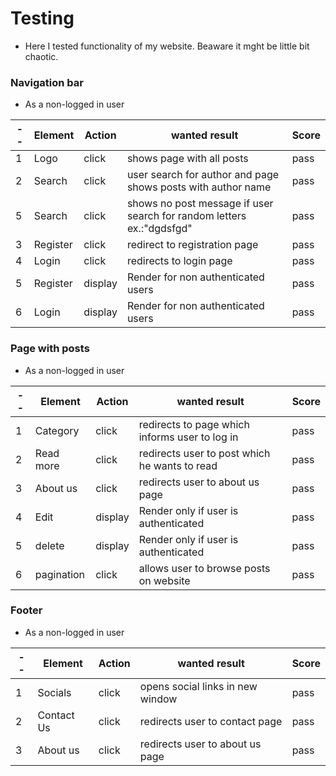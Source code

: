 # Testing

- Here I tested functionality of my website. Beaware it mght be little bit chaotic.

### Navigation bar

- As a non-logged in user


| -- |Element| Action | wanted result | Score |
|  -- |   ---      | ---       |  ----   | ---- |
| 1 |  	 Logo| click | shows page with all posts | pass|
| 2 |    Search| click | user search for author and page shows posts with author name | pass|
| 5 |    Search| click | shows no post message  if user search for random letters ex.:"dgdsfgd" |pass|
| 3 |    Register| click | redirect to registration page | pass|
| 4 |    Login| click | redirects to login page | pass|
| 5 |    Register| display |  	Render for non authenticated users | pass|
| 6 |    Login| display |  	Render for non authenticated users | pass|

### Page with posts

- As a non-logged in user


| -- |Element| Action | wanted result | Score |
|  -- |   ---      | ---       |  ----   | ---- |
| 1 |  	 Category| click | redirects to page which informs user to log in | pass|
| 2 |    Read more| click | redirects user to post which he wants to read | pass|
| 3 |    About us| click | redirects user to about us page |pass|
| 4 |    Edit| display | Render only if user is authenticated | pass|
| 5 |    delete| display | Render only if user is authenticated | pass|
| 6 |    pagination| click | allows user to browse posts on website | pass|


### Footer

- As a non-logged in user


| -- |Element| Action | wanted result | Score |
|  -- |   ---      | ---       |  ----   | ---- |
| 1 |  	 Socials| click | opens social links in new window | pass|
| 2 |    Contact Us| click | redirects user to contact page | pass|
| 3 |    About us| click | redirects user to about us page |pass|